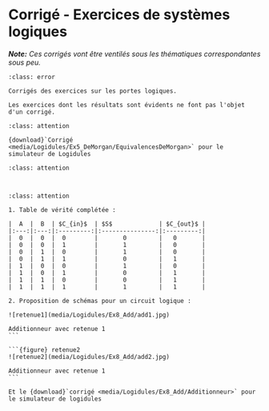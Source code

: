 # Corrigé - Exercices de systèmes logiques

_**Note:** Ces corrigés vont être ventilés sous les thématiques correspondantes sous peu._

```{admonition} Corrigé
:class: error

Corrigés des exercices sur les portes logiques.

Les exercices dont les résultats sont évidents ne font pas l'objet d'un corrigé.

```

````{admonition} Exercice 5 : lois de De Morgan
:class: attention

{download}`Corrigé <media/Logidules/Ex5_DeMorgan/EquivalencesDeMorgan>` pour le simulateur de Logidules

````

````{admonition} Exercice 6 : demi-additionneur
:class: attention



````

````{admonition} Exercice 7 : additionneur
:class: attention

1. Table de vérité complétée :

|  A  |  B  | $C_{in}$  | $S$             | $C_{out}$ |
|:---:|:---:|:---------:|:---------------:|:---------:|
|  0  |  0  |  0        |       0         |   0       |
|  0  |  0  |  1        |       1         |   0       |
|  0  |  1  |  0        |       1         |   0       |
|  0  |  1  |  1        |       0         |   1       |
|  1  |  0  |  0        |       1         |   0       |
|  1  |  0  |  1        |       0         |   1       |
|  1  |  1  |  0        |       0         |   1       |
|  1  |  1  |  1        |       1         |   1       |

2. Proposition de schémas pour un circuit logique :

![retenue1](media/Logidules/Ex8_Add/add1.jpg)

Additionneur avec retenue 1
```

```{figure} retenue2
![retenue2](media/Logidules/Ex8_Add/add2.jpg)

Additionneur avec retenue 1
```

Et le {download}`corrigé <media/Logidules/Ex8_Add/Additionneur>` pour le simulateur de logidules
````
